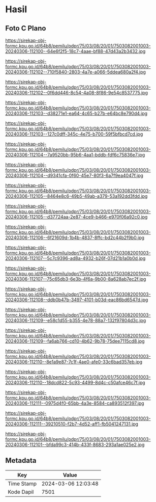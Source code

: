 # Hasil

## Foto C Plano

https://sirekap-obj-formc.kpu.go.id/64b8/pemilu/pdpr/75/03/08/20/01/7503082001003-20240306-112100--64e6f2f5-18c7-4aae-bf88-47d43a2b3432.jpg

https://sirekap-obj-formc.kpu.go.id/64b8/pemilu/pdpr/75/03/08/20/01/7503082001003-20240306-112102--710f5840-2803-4a7e-a066-5ddea680a2f4.jpg

https://sirekap-obj-formc.kpu.go.id/64b8/pemilu/pdpr/75/03/08/20/01/7503082001003-20240306-112102--0f6dd446-8c54-4a08-8f86-9e54c8537775.jpg

https://sirekap-obj-formc.kpu.go.id/64b8/pemilu/pdpr/75/03/08/20/01/7503082001003-20240306-112103--d38271e1-ea64-4c65-b27b-e64bc8e790d4.jpg

https://sirekap-obj-formc.kpu.go.id/64b8/pemilu/pdpr/75/03/08/20/01/7503082001003-20240306-112103--127c0dff-345c-4e75-b700-59f5bfbcd7cd.jpg

https://sirekap-obj-formc.kpu.go.id/64b8/pemilu/pdpr/75/03/08/20/01/7503082001003-20240306-112104--7a9520bb-95b6-4aa1-bddb-fdf6c75836e7.jpg

https://sirekap-obj-formc.kpu.go.id/64b8/pemilu/pdpr/75/03/08/20/01/7503082001003-20240306-112104--d9341cfa-0f60-45e7-80f3-6a7f9ea4047f.jpg

https://sirekap-obj-formc.kpu.go.id/64b8/pemilu/pdpr/75/03/08/20/01/7503082001003-20240306-112105--8464e8c6-49b5-49ab-a379-53a192dd3fdd.jpg

https://sirekap-obj-formc.kpu.go.id/64b8/pemilu/pdpr/75/03/08/20/01/7503082001003-20240306-112105--d37724aa-2e87-4ce9-b466-e970f06a92c0.jpg

https://sirekap-obj-formc.kpu.go.id/64b8/pemilu/pdpr/75/03/08/20/01/7503082001003-20240306-112106--6f21609d-1b4b-4837-8ffc-bd2c44b2f9b0.jpg

https://sirekap-obj-formc.kpu.go.id/64b8/pemilu/pdpr/75/03/08/20/01/7503082001003-20240306-112107--5c7c9396-ad8a-4932-b26f-07d21b1a0b0d.jpg

https://sirekap-obj-formc.kpu.go.id/64b8/pemilu/pdpr/75/03/08/20/01/7503082001003-20240306-112107--75c65db3-6e3b-4f6a-9b00-8a628ab7ec2f.jpg

https://sirekap-obj-formc.kpu.go.id/64b8/pemilu/pdpr/75/03/08/20/01/7503082001003-20240306-112108--ddb0b47b-3497-4101-b03d-eac86bd6547d.jpg

https://sirekap-obj-formc.kpu.go.id/64b8/pemilu/pdpr/75/03/08/20/01/7503082001003-20240306-112109--e58c1d55-b355-4e78-88a7-132f97804d3c.jpg

https://sirekap-obj-formc.kpu.go.id/64b8/pemilu/pdpr/75/03/08/20/01/7503082001003-20240306-112109--fa6ab766-cd10-4b62-9b78-75dee7115cd8.jpg

https://sirekap-obj-formc.kpu.go.id/64b8/pemilu/pdpr/75/03/08/20/01/7503082001003-20240306-112110--8e1a9e87-7c1f-4ae0-afe0-33c6bad357eb.jpg

https://sirekap-obj-formc.kpu.go.id/64b8/pemilu/pdpr/75/03/08/20/01/7503082001003-20240306-112110--18dcd822-5c93-4499-8d4c-c50afce46c7f.jpg

https://sirekap-obj-formc.kpu.go.id/64b8/pemilu/pdpr/75/03/08/20/01/7503082001003-20240306-112111--0975d4f0-65bb-4a3e-8584-ca893512f397.jpg

https://sirekap-obj-formc.kpu.go.id/64b8/pemilu/pdpr/75/03/08/20/01/7503082001003-20240306-112111--39210510-f2b7-4d52-aff1-fb5041247131.jpg

https://sirekap-obj-formc.kpu.go.id/64b8/pemilu/pdpr/75/03/08/20/01/7503082001003-20240306-112101--bfda99c3-414b-433f-8683-293a1ae025e2.jpg


## Metadata

| Key        | Value               |
| ---------- | ------------------- |
| Time Stamp | 2024-03-06 12:03:48 |
| Kode Dapil | 7501                |



